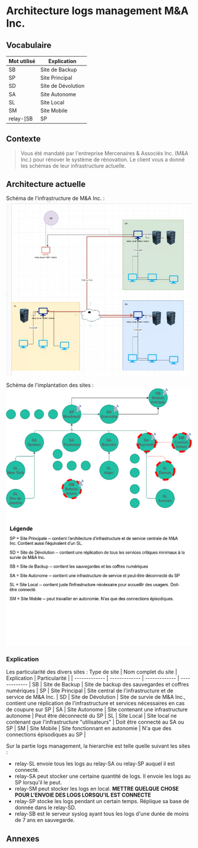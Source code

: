 # Architecture logs management M&A Inc.

## Vocabulaire

| Mot utilisé | Explication |
| ------------- | ------------- |
| SB | Site de Backup |
| SP | Site Principal |
| SD | Site de Dévolution |
| SA | Site Autonome |
| SL | Site Local |
| SM | Site Mobile  |
| relay-[SB|SP|SD|SA|SL|SM] | Serveur Syslog du site en question |


## Contexte

> Vous été mandaté par l'entreprise Mercenaires & Associés Inc. (M&A Inc.) pour rénover le système de rénovation.
> Le client vous a donné les schémas de leur infrastructure actuelle.


## Architecture actuelle
Schéma de l'infrastructure de M&A Inc. :
![Figure 1](schema_infra.png "Schéma Infrastructure M&A actuelle")

Schéma de l'implantation des sites :
![Figure 2](schema_infra_implantation_sites.png "Schéma de l'implantation des sites de M&A Inc.")

### Explication

Les particularité des divers sites :
Type de site | Nom complet du site | Explication | Particularité |
| ------------- | ------------- | ------------- | ------------- |
SB | Site de Backup | Site de backup des sauvegardes et coffres numériques |
SP | Site Principal | Site central de l'infrastructure et de service de M&A Inc. |
SD | Site de Dévolution | Site de survie de M&A Inc., contient une réplication de l'infrastructure et services nécessaires en cas de coupure sur SP |
SA | Site Autonome | Site contenant une infrastructure autonome | Peut être déconnecté du SP |
SL | Site Local | Site local ne contenant que l'infrastructure "utilisateurs" | Doit être connecté au SA ou SP |
SM | Site Mobile | Site fonctionnant en autonomie | N'a que des connections épisodiques au SP |

Sur la partie logs management, la hierarchie est telle quelle suivant les sites :
* relay-SL envoie tous les logs au relay-SA ou relay-SP auquel il est connecté.
* relay-SA peut stocker une certaine quantité de logs. Il envoie les logs au SP lorsqu'il le peut.
* relay-SM peut stocker les logs en local. **METTRE QUELQUE CHOSE POUR L'ENVOIE DES LOGS LORSQU'IL EST CONNECTE**
* relay-SP stocke les logs pendant un certain temps. Réplique sa base de donnée dans le relay-SD.
* relay-SB est le serveur syslog ayant tous les logs d'une durée de moins de 7 ans en sauvegarde.



## Annexes
